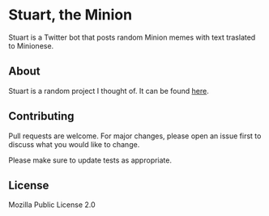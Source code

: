 # Stuart, the Minion

Stuart is a Twitter bot that posts random Minion memes with text traslated to Minionese.

## About

Stuart is a random project I thought of. It can be found [here](https://twitter.com/Stuart7286).

## Contributing

Pull requests are welcome. For major changes, please open an issue first
to discuss what you would like to change.

Please make sure to update tests as appropriate.

## License

Mozilla Public License 2.0
